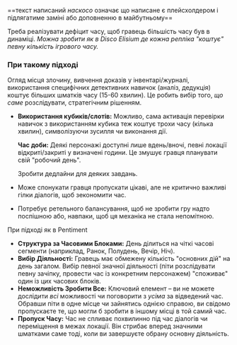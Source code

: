 ==текст написаний *наскосо* означає що написане є плейсхолдером і підлягатиме заміні або доповненню в майбутньому==


Треба реалізувати дефіцит часу, щоб гравець більшість часу був в динаміці. *Можна зробити як в Disco Elisium де кожна репліка "коштує" певну кількість ігрового часу.*
### При такому підході
  
Огляд місця злочину, вивчення доказів у інвентарі/журналі, використання специфічних детективних навичок (аналіз, дедукція) коштує більших шматків часу (15-60 хвилин). Це робить вибір того, _що саме_ розслідувати, стратегічним рішенням.
- **Використання кубиків/слотів:** Можливо, сама активація перевірки навичок з використанням кубика теж коштує трохи часу (кілька хвилин), символізуючи зусилля чи виконання дії.
  
  **Час доби:** Деякі персонажі доступні лише вдень/вночі, певні локації відкриті/закриті у визначені години. Це змушує гравця планувати свій "робочий день".
  
  Зробити дедлайни для деяких завдань.
- Може спонукати гравця пропускати цікаві, але не критично важливі гілки діалогів, щоб зекономити час.
- Потребує ретельного балансування, щоб не зробити гру надто поспішною або, навпаки, щоб ця механіка не стала непомітною.
  
При підході як в Pentiment
- **Структура за Часовими Блоками:** День ділиться на чіткі часові сегменти (наприклад, Ранок, Полудень, Вечір, Ніч).
- **Вибір Діяльності:** Гравець має обмежену кількість "основних дій" на день загалом. Вибір певної значної діяльності (піти розслідувати певну зачіпку, провести час із конкретним персонажем) "споживає" один із цих часових блоків.
- **Неможливість Зробити Все:** Ключовий елемент – ви не можете дослідити _всі_ можливості чи поговорити з _усіма_ за відведений час. Обравши піти в одне місце чи зайнятись однією справою, ви свідомо пропускаєте те, що могли б зробити в іншому місці в той самий час.
- **Пропуск Часу:** Час не спливає похвилинно під час діалогів чи переміщення в межах локації. Він стрибає вперед значними шматками саме тоді, коли ви завершуєте обрану основну діяльність.